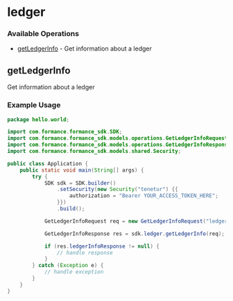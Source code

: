 # ledger

### Available Operations

* [getLedgerInfo](#getledgerinfo) - Get information about a ledger

## getLedgerInfo

Get information about a ledger

### Example Usage

```java
package hello.world;

import com.formance.formance_sdk.SDK;
import com.formance.formance_sdk.models.operations.GetLedgerInfoRequest;
import com.formance.formance_sdk.models.operations.GetLedgerInfoResponse;
import com.formance.formance_sdk.models.shared.Security;

public class Application {
    public static void main(String[] args) {
        try {
            SDK sdk = SDK.builder()
                .setSecurity(new Security("tenetur") {{
                    authorization = "Bearer YOUR_ACCESS_TOKEN_HERE";
                }})
                .build();

            GetLedgerInfoRequest req = new GetLedgerInfoRequest("ledger001");            

            GetLedgerInfoResponse res = sdk.ledger.getLedgerInfo(req);

            if (res.ledgerInfoResponse != null) {
                // handle response
            }
        } catch (Exception e) {
            // handle exception
        }
    }
}
```
